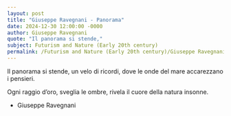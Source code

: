 ```yaml
---
layout: post
title: "Giuseppe Ravegnani - Panorama"
date: 2024-12-30 12:00:00 -0000
author: Giuseppe Ravegnani
quote: "Il panorama si stende,"
subject: Futurism and Nature (Early 20th century)
permalink: /Futurism and Nature (Early 20th century)/Giuseppe Ravegnani/Giuseppe Ravegnani - Panorama
---
```


Il panorama si stende,
   un velo di ricordi,
   dove le onde del mare
   accarezzano i pensieri.

Ogni raggio d’oro,
   sveglia le ombre,
   rivela il cuore
   della natura insonne.

- Giuseppe Ravegnani
